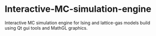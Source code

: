 # Interactive-MC-simulation-engine
Interactive MC simulation engine for Ising and lattice-gas models build using Qt gui tools and MathGL graphics.
